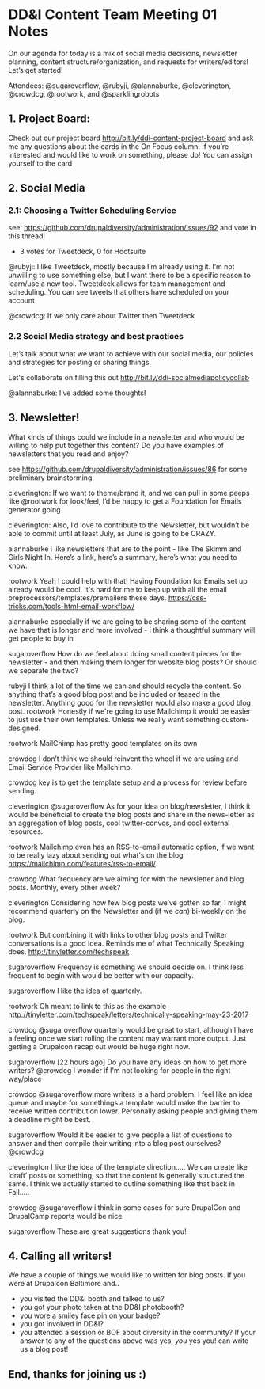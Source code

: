 # DD&I Content Team Meeting 01 Notes
On our agenda for today is a mix of social media decisions, newsletter planning, content structure/organization, and requests for writers/editors! Let’s get started!

Attendees: @sugaroverflow, @rubyji, @alannaburke, @cleverington, @crowdcg, @rootwork, and @sparklingrobots

## 1. Project Board:
Check out our project board http://bit.ly/ddi-content-project-board and ask me any questions about the cards in the On Focus column. If you’re interested and would like to work on something, please do! You can assign yourself to the card

## 2. Social Media

### 2.1: Choosing a Twitter Scheduling Service
see: https://github.com/drupaldiversity/administration/issues/92
and vote in this thread!
  - 3 votes for Tweetdeck, 0 for Hootsuite

  @rubyji: I like Tweetdeck, mostly because I’m already using it. I’m not unwilling to use something else, but I want there to be a specific reason to learn/use a new tool. Tweetdeck allows for team management and scheduling. You can see tweets that others have scheduled on your account.

  @crowdcg: If we only care about Twitter then Tweetdeck

### 2.2 Social Media strategy and best practices
Let’s talk about what we want to achieve with our social media, our policies and strategies for posting or sharing things.

Let's collaborate on filling this out http://bit.ly/ddi-socialmediapolicycollab

@alannaburke: I’ve added some thoughts!

## 3. Newsletter!
What kinds of things could we include in a newsletter and who would be willing to help put together this content? Do you have examples of newsletters that you read and enjoy?

see https://github.com/drupaldiversity/administration/issues/86 for some preliminary brainstorming.

cleverington:
If we want to theme/brand it, and we can pull in some peeps like @rootwork for look/feel, I’d be happy to get a Foundation for Emails generator going.

cleverington:
Also, I’d love to contribute to the Newsletter, but wouldn’t be able to commit until at least July, as June is going to be CRAZY.

alannaburke
i like newsletters that are to the point - like The Skimm and Girls Night In. Here’s a link, here’s a summary, here’s what you need to know.

rootwork
Yeah I could help with that! Having Foundation for Emails set up already would be cool. It's hard for me to keep up with all the email preprocessors/templates/premailers these days. https://css-tricks.com/tools-html-email-workflow/

alannaburke
especially if we are going to be sharing some of the content we have that is longer and more involved - i think a thoughtful summary will get people to buy in

sugaroverflow
How do we feel about doing small content pieces for the newsletter - and then making them longer for website blog posts? Or should we separate the two?

rubyji
I think a lot of the time we can and should recycle the content. So anything that’s a good blog post and be included or teased in the newsletter. Anything good for the newsletter would also make a good blog post.
rootwork
Honestly if we're going to use Mailchimp it would be easier to just use their own templates. Unless we really want something custom-designed.

rootwork
MailChimp has pretty good templates on its own

crowdcg
I don’t think we should reinvent the wheel if we are using and Email Service Provider like Mailchimp.

crowdcg
key is to get the template setup and a process for review before sending.

cleverington
@sugaroverflow As for your idea on blog/newsletter, I think it would be beneficial to create the blog posts and share in the news-letter as an aggregation of blog posts, cool twitter-convos, and cool external resources.


rootwork
Mailchimp even has an RSS-to-email automatic option, if we want to be really lazy about sending out what's on the blog  https://mailchimp.com/features/rss-to-email/

crowdcg
What frequency are we aiming for with the newsletter and blog posts. Monthly, every other week?


cleverington
Considering how few blog posts we’ve gotten so far, I might recommend quarterly on the Newsletter and (if we *can*) bi-weekly on the blog.

rootwork
But combining it with links to other blog posts and Twitter conversations is a good idea. Reminds me of what Technically Speaking does. http://tinyletter.com/techspeak

sugaroverflow
Frequency is something we should decide on. I think less frequent to begin with would be better with our capacity.

sugaroverflow
I like the idea of quarterly.

rootwork
Oh meant to link to this as the example http://tinyletter.com/techspeak/letters/technically-speaking-may-23-2017

crowdcg
@sugaroverflow quarterly would be great to start, although I have a feeling once we start rolling the content may warrant more output. Just getting a Drupalcon recap out would be huge right now.


sugaroverflow
[22 hours ago]
Do you have any ideas on how to get more writers? @crowdcg I wonder if I'm not looking for people in the right way/place


crowdcg
@sugaroverflow more writers is a hard problem. I feel like an idea queue and maybe for somethings a template would make the barrier to receive written contribution lower. Personally asking people and giving them a deadline might be best.

sugaroverflow
Would it be easier to give people a list of questions to answer and then compile their writing into a blog post ourselves? @crowdcg

cleverington
I like the idea of the template direction…..  We can create like ‘draft’ posts or something, so that the content is generally structured the same. I think we actually started to outline something like that back in Fall…..


crowdcg
@sugaroverflow i think in some cases for sure DrupalCon and DrupalCamp reports would be nice


sugaroverflow
These are great suggestions thank you!

## 4. Calling all writers!
We have a couple of things we would like to written for blog posts.
If you were at Drupalcon Baltimore and..
  - you visited the DD&I booth and talked to us?
  - you got your photo taken at the DD&I photobooth?
  - you wore a smiley face pin on your badge?
  - you got involved in DD&I?
  - you attended a session or BOF about diversity in the community?
If your answer to any of the questions above was yes, *you* yes you! can write us a blog post!

## End, thanks for joining us :)
